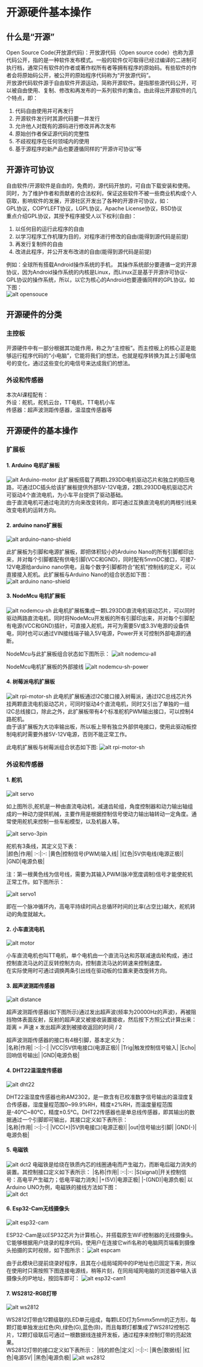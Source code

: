 # 开源硬件基本操作

## 什么是“开源”
Open Source Code(开放源代码)：开放源代码（Open source code）也称为源代码公开，指的是一种软件发布模式。一般的软件仅可取得已经过编译的二进制可执行档，通常只有软件的作者或著作权所有者等拥有程序的原始码。有些软件的作者会将原始码公开，被公开的原始程序代码称为“开放源代码”。  
开放源代码软件源于自由软件开源运动，简称开源软件。是指那些源代码公开，可以被自由使用、复制、修改和再发布的一系列软件的集合。由此得出开源软件的几个特点，即：
1. 代码自由使用并可再发行
2. 开源软件发行时其源代码要一并发行
3. 允许他人对既有的源码进行修改并再次发布
4. 原始创作者保证源代码的完整性
5. 不歧视程序在任何领域内的使用
6. 基于源程序的新产品也要遵循同样的“开源许可协议”等
   
## 开源许可协议
自由软件/开源软件是自由的，免费的，源代码开放的，可自由下载安装和使用。同时，为了维护作者和贡献者的合法权利，保证这些软件不被一些商业机构或个人窃取，影响软件的发展，开源社区开发出了各种的开源许可协议，如：  
GPL协议，COPYLEFT协议，LGPL协议，Apache License协议，BSD协议  
重点介绍GPL协议，其授予程序接受人以下权利(自由)：
1. 以任何目的运行此程序的自由
2. 以学习程序工作机理为目的，对程序进行修改的自由(能得到源代码是前提)
3. 再发行复制件的自由
4. 改进此程序，并公开发布改进的自由(能得到源代码是前提)  

例如：全球所有搭载Android操作系统的手机， 其操作系统部分要遵循一定的开源协议，因为Android操作系统的内核是Linux，而Linux正是基于开源许可协议-GPL协议的操作系统，所以，以它为核心的Android也要遵循同样的GPL协议。如下图：  
![alt opensouce](http://home.hass.live/md-opensource.jpg)

## 开源硬件的分类

### 主控板
开源硬件中有一部分根据其功能作用，称之为“主控板”。而主控板上的核心正是能够运行程序代码的“小电脑”，它能将我们的想法，也就是程序转换为其上引脚电信号的变化，通过这些变化的电信号来达成我们的想法。

### 外设和传感器

本次AI课程配有：  
外设：舵机，舵机云台，TT电机，TT电机小车  
传感器：超声波测距传感器，温湿度传感器等

## 开源硬件的基本操作

### 扩展板

#### 1. Arduino 电机扩展板
![alt Arduino-motor](http://home.hass.live/md-arduino-motor.png)
此扩展板搭载了两颗L293DD电机驱动芯片和独立的稳压电路，可通过DC插头给该扩展板提供外部5V-12V电源，2颗L293DD电机驱动芯片可驱动4个直流电机，为小车平台提供了驱动基础。  
由于直流电机可通过电流的方向来改变转向，即可通过互换直流电机的两根引线来改变电机的运转方向。

#### 2. arduino nano扩展板
![alt arduino-nano-shield](http://home.hass.live/md-arduino-nano-sh.png)

此扩展板为引脚和电源扩展板，即把体积较小的Arduino Nano的所有引脚都印出来，并对每个引脚都配有供电引脚(VCC和GND)，同时配有5mmDC接口，可接7-12V电源给arduino nano供电，且每个数字引脚都符合“舵机”控制线的定义，可以直接接入舵机。此扩展板与Arduino Nano的组合状态如下图：
![alt arduino nano-shield](https://timgsa.baidu.com/timg?image&quality=80&size=b9999_10000&sec=1581964534414&di=f116f40a6a7da5f58df17f3fee77676a&imgtype=0&src=http%3A%2F%2Fimg2.99114.com%2Fgroup10%2FM00%2F9E%2F16%2FrBADs1oGoo6AFAsDAAMcOQzW5-w393.jpg)

#### 3. NodeMcu 电机扩展板
![alt nodemcu-sh](http://home.hass.live/md-nodemcu-sh.jpg) 
此电机扩展板集成一颗L293DD直流电机驱动芯片，可以同时驱动两路直流电机，同时将NodeMcu开发板的所有引脚印出来，并对每个引脚配有电源(VCC和GND)插针，可直接入舵机，并可为需要5V或3.3V电源的设备供电，同时也可以通过VIN接线端子输入5V电源，Power开关可控制外部电源的通断。

NodeMcu与此扩展板组合状态如下图所示：
![alt nodemcu-all](http://home.hass.live/md-nodemcu-all.jpg)

NodeMcu电机扩展板的外部接线
![alt nodemcu-sh-power](http://home.hass.live/md-nodemcu-sh-power.jpg)

#### 4. 树莓派电机扩展板
![alt rpi-motor-sh](http://home.hass.live/md-rpi-motor1.png)
此电机扩展板通过I2C接口接入树莓派，通过I2C总线芯片外挂两颗直流电机驱动芯片，可同时驱动4个直流电机，同时又引出了单独的一组I2C总线接口，除此之外，此扩展板带有4个标准舵机PWM输出接口，可以控制4路舵机。  
由于该扩展板为大功率输出板，所以板上带有独立外部供电接口，使用此驱动板控制电机时需要外接5V-12V电源，否则不能正常工作。

此电机扩展板与树莓派组合状态如下图:
![alt rpi-motor-sh](http://home.hass.live/md-rpi-motor.png)

### 外设和传感器
#### 1. 舵机
![alt servo](https://ss0.bdstatic.com/70cFuHSh_Q1YnxGkpoWK1HF6hhy/it/u=3920805366,2994288038&fm=26&gp=0.jpg)

如上图所示,舵机是一种由直流电动机，减速齿轮组，角度控制器和动力输出轴组成的一种动力提供机械，主要作用是根据控制信号使动力输出轴转动一定角度。通常使用舵机来控制一些车船模型，以及机器人等。  

![alt servo-3pin](http://home.hass.live/md-servo-3pin.jpg)


舵机有3条线，其定义见下表：  
|颜色|作用|
:-:|:-:
|黄色|控制信号(PWM)输入线|
|红色|5V供电线(电源正极)|
|GND|电源负极|

注：第一根黄色线为信号线，需要为其输入PWM(脉冲宽度调制)信号才能使舵机正常工作。如下图所示：

![alt servo1](https://ss3.bdstatic.com/70cFv8Sh_Q1YnxGkpoWK1HF6hhy/it/u=1769900874,2663529427&fm=26&gp=0.jpg)

即在一个脉冲循环内，高电平持续时间占总循环时间的比率(占空比)越大，舵机转动的角度就越大。


#### 2. 小车直流电机
![alt motor](https://ss0.bdstatic.com/70cFvHSh_Q1YnxGkpoWK1HF6hhy/it/u=1658994401,1938437101&fm=26&gp=0.jpg)

小车直流电机也叫TT电机，单个电机由一个直流马达和苏联减速齿轮构成，通过控制直流马达的正反转控制方向，控制直流马达的转速来控制速度。  
在实际使用时可通过调换两条引出线在驱动板的位置来更改旋转方向。

#### 3. 超声波测距传感器
![alt distance](https://timgsa.baidu.com/timg?image&quality=80&size=b9999_10000&sec=1582117942657&di=2aad83d4f215f43fe6b77ffce6698996&imgtype=0&src=http%3A%2F%2Fyzhtml01.book118.com%2F2016%2F11%2F07%2F21%2F29489548%2F18.files%2Ffile0002.png)

超声波测距传感器(如下图所示)通过发出超声波(频率为20000Hz的声波)，再被阻挡物体表面反射，反射的超声波又被接收装置接收，然后按下方照公式计算出来：  
距离 = 声速 x 发出超声波到被接收返回的时间 / 2  

超声波测距传感器的接口有4根引脚，基本定义为：  
|名称|作用|
:-:|:-:|
|VCC|5V供电接口(电源正极)|
|Trig|触发控制信号输入|
|Echo|回响信号输出|
|GND|电源负极|

#### 4. DHT22温湿度传感器
![alt dht22](https://ss0.bdstatic.com/70cFvHSh_Q1YnxGkpoWK1HF6hhy/it/u=2600332777,190373861&fm=26&gp=0.jpg)

DHT22温湿度传感器也称AM2302，是一款含有已校准数字信号输出的温湿度复合传感器，湿度量程范围0~99.9%RH，精度±2%RH，而温度量程范围是-40℃~80℃，精度±0.5℃。DHT22传感器也是单总线传感器，即其输出的数据通过一个引脚即可输出，其接口定义如下表所示：  
|名称|作用|
:-:|:-:|
|VCC(+)|5V供电接口(电源正极)|
|out|信号输出引脚|
|GND(-)|电源负极|

#### 5. 电磁铁
![alt dct2](http://home.hass.live/md-dct2.jpg)
电磁铁是给绕在铁质内芯的线圈通电而产生磁力，而断电后磁力消失的装置。其控制接口定义如下表所示：
|名称|作用|
:-:|:-:
|S(signal)|开关控制信号：高电平产生磁力；低电平磁力消失|
|+(5V)|电源正极|
|-(GND)|电源负极|
以Arduino UNO为例，电磁铁的接线方法如下图：  
![alt dct](http://home.hass.live/dct.jpg)

#### 6. Esp32-Cam无线摄像头
![alt esp32-cam](http://home.hass.live/md-esp32-cam.png)

ESP32-Cam是以ESP32芯片为计算核心，并搭载原生WiFi控制器的无线摄像头。它能够根据用户烧录的程序代码，使用户在连接它wifi名称的电脑网页端看到摄像头拍摄的实时视频，如下图所示：
![alt espcam](http://home.hass.live/md-esp32-cam1.jpg)

由于此模块已提前烧录好程序，且其在小组局域网中的IP地址也已固定下来，所以在使用时只需按照下图连接电源线，稍等片刻，在同局域网电脑的浏览器中输入该摄像头的IP地址，按回车即可：
![alt esp32-cam1](https://upload-images.jianshu.io/upload_images/1409498-d5abcac5f0fa7bc1.png?imageMogr2/auto-orient/strip|imageView2/2/w/1200/format/webp)

#### 7. WS2812-RGB灯带
![alt ws2812](https://ss1.bdstatic.com/70cFvXSh_Q1YnxGkpoWK1HF6hhy/it/u=3892760212,1731806089&fm=15&gp=0.jpg)

WS2812灯带由12颗级联的LED单元组成，每颗LED灯为5mmx5mm的正方形，每颗灯能单独发出红色(R),绿色(G),蓝色(B)，而且每颗灯都集成了WS2812控制芯片，12颗灯级联后可通过一根数据线连接开发板，通过程序来控制灯带的亮起效果。  
WS2812灯带的接口定义如下表所示：
|线的颜色|定义|
:-:|:-:
|黄色|数据线|
|红色|电源5V|
|黑色|电源负极|
![alt ws2812](https://img.alicdn.com/imgextra/i3/716808966/O1CN01biBHt62G6TflErHRy_!!716808966.jpg)




